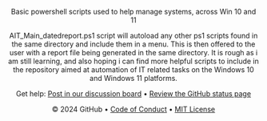 <header>

Basic powershell scripts used to help manage systems, across Win 10 and 11

AIT_Main_datedreport.ps1 script will autoload any other ps1 scripts found in the same directory and include them in a menu. This is then offered to the user with a report file being generated in the same directory. It is rough as i am still learning, and also hoping i can find more helpful scripts to include in the repository aimed at automation of IT related tasks on the Windows 10 and Windows 11 platforms.

<footer>





Get help: [Post in our discussion board](https://github.com/orgs/skills/discussions/categories/introduction-to-github) &bull; [Review the GitHub status page](https://www.githubstatus.com/)

&copy; 2024 GitHub &bull; [Code of Conduct](https://www.contributor-covenant.org/version/2/1/code_of_conduct/code_of_conduct.md) &bull; [MIT License](https://gh.io/mit)

</footer>
